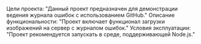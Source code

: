 Цели проекта: "Данный проект предназначен для демонстрации ведения журнала ошибок с использованием GitHub." 
Описание функциональности: "Проект включает функционал загрузки изображений на сервер с журналом ошибок." 
Условия эксплуатации: "Проект рекомендуется запускать в среде, поддерживающей Node.js."
